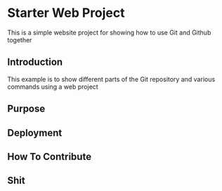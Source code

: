 # Starter Web Project

This is a simple website project for showing how to use Git and Github together

## Introduction

This example is to show different parts of the Git repository and various commands using a web project

## Purpose

## Deployment

## How To Contribute

## Shit